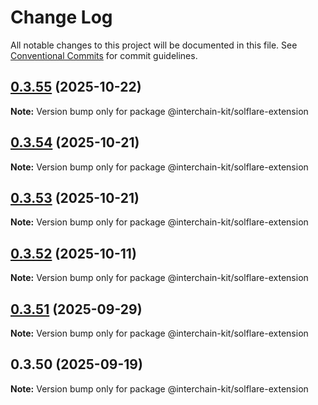 # Change Log

All notable changes to this project will be documented in this file.
See [Conventional Commits](https://conventionalcommits.org) for commit guidelines.

## [0.3.55](https://github.com/interchain-kit/solflare-extension/compare/@interchain-kit/solflare-extension@0.3.54...@interchain-kit/solflare-extension@0.3.55) (2025-10-22)

**Note:** Version bump only for package @interchain-kit/solflare-extension

## [0.3.54](https://github.com/interchain-kit/solflare-extension/compare/@interchain-kit/solflare-extension@0.3.53...@interchain-kit/solflare-extension@0.3.54) (2025-10-21)

**Note:** Version bump only for package @interchain-kit/solflare-extension

## [0.3.53](https://github.com/interchain-kit/solflare-extension/compare/@interchain-kit/solflare-extension@0.3.52...@interchain-kit/solflare-extension@0.3.53) (2025-10-21)

**Note:** Version bump only for package @interchain-kit/solflare-extension

## [0.3.52](https://github.com/interchain-kit/solflare-extension/compare/@interchain-kit/solflare-extension@0.3.51...@interchain-kit/solflare-extension@0.3.52) (2025-10-11)

**Note:** Version bump only for package @interchain-kit/solflare-extension

## [0.3.51](https://github.com/interchain-kit/solflare-extension/compare/@interchain-kit/solflare-extension@0.3.50...@interchain-kit/solflare-extension@0.3.51) (2025-09-29)

**Note:** Version bump only for package @interchain-kit/solflare-extension

## 0.3.50 (2025-09-19)

**Note:** Version bump only for package @interchain-kit/solflare-extension
